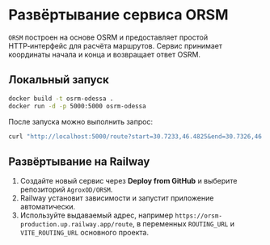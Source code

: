 <!-- Назначение файла: инструкция по запуску сервиса ORSM. -->

# Развёртывание сервиса ORSM

`ORSM` построен на основе OSRM и предоставляет простой HTTP‑интерфейс для расчёта маршрутов. Сервис принимает координаты начала и конца и возвращает ответ OSRM.

## Локальный запуск
```bash
docker build -t osrm-odessa .
docker run -d -p 5000:5000 osrm-odessa
```
После запуска можно выполнить запрос:
```bash
curl "http://localhost:5000/route?start=30.7233,46.4825&end=30.7326,46.4775"
```

## Развёртывание на Railway
1. Создайте новый сервис через **Deploy from GitHub** и выберите репозиторий `AgroxOD/ORSM`.
2. Railway установит зависимости и запустит приложение автоматически.
3. Используйте выдаваемый адрес, например `https://orsm-production.up.railway.app/route`,
   в переменных `ROUTING_URL` и `VITE_ROUTING_URL` основного проекта.

